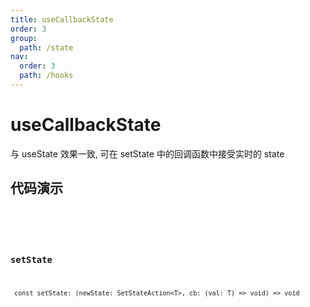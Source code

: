 ```yaml
---
title: useCallbackState
order: 3
group:
  path: /state
nav:
  order: 3
  path: /hooks
---
```


# useCallbackState

与 useState 效果一致, 可在 setState 中的回调函数中接受实时的 state

## 代码演示

<code src='./demos/demo1.tsx' />

<!-- <API></API> -->

### setState

` const setState: (newState: SetStateAction<T>, cb: (val: T) => void) => void`

<!-- | 参数    | 说明                     | 类型               | 默认值 |
| ------- | ------------------------ | ------------------ | ------ |
| value   | 需要防抖的值             | `any`              | -      |
| wait    | 防抖等待时间，单位为毫秒 | `number`           | `0`    |
| options | 防抖配置                 | `DebounceSettings` | -      | -->
